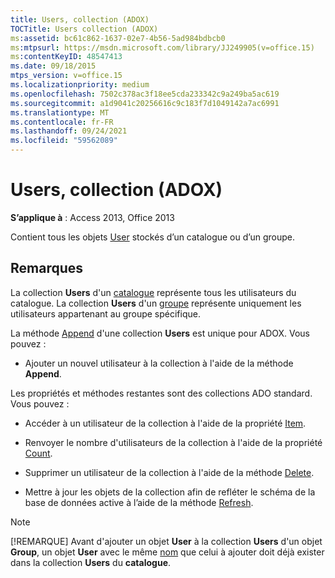 ```yaml
---
title: Users, collection (ADOX)
TOCTitle: Users collection (ADOX)
ms:assetid: bc61c862-1637-02e7-4b56-5ad984bdbcb0
ms:mtpsurl: https://msdn.microsoft.com/library/JJ249905(v=office.15)
ms:contentKeyID: 48547413
ms.date: 09/18/2015
mtps_version: v=office.15
ms.localizationpriority: medium
ms.openlocfilehash: 7502c378ac3f18ee5cda233342c9a249ba5ac619
ms.sourcegitcommit: a1d9041c20256616c9c183f7d1049142a7ac6991
ms.translationtype: MT
ms.contentlocale: fr-FR
ms.lasthandoff: 09/24/2021
ms.locfileid: "59562089"
---
```

# <a name="users-collection-adox"></a>Users, collection (ADOX)

**S’applique à** : Access 2013, Office 2013

Contient tous les objets [User](user-object-adox.md) stockés d’un catalogue ou d’un groupe.

## <a name="remarks"></a>Remarques

La collection **Users** d'un [catalogue](catalog-object-adox.md) représente tous les utilisateurs du catalogue. La collection **Users** d'un [groupe](group-object-adox.md) représente uniquement les utilisateurs appartenant au groupe spécifique.

La méthode [Append](append-method-adox-users.md) d'une collection **Users** est unique pour ADOX. Vous pouvez :

- Ajouter un nouvel utilisateur à la collection à l'aide de la méthode **Append**.

Les propriétés et méthodes restantes sont des collections ADO standard. Vous pouvez :

- Accéder à un utilisateur de la collection à l'aide de la propriété [Item](item-property-ado.md).

- Renvoyer le nombre d'utilisateurs de la collection à l'aide de la propriété [Count](count-property-ado.md).

- Supprimer un utilisateur de la collection à l'aide de la méthode [Delete](delete-method-adox-collections.md).

- Mettre à jour les objets de la collection afin de refléter le schéma de la base de données active à l’aide de la méthode [Refresh](refresh-method-ado.md).

> [!NOTE]
> [!REMARQUE] Avant d'ajouter un objet **User** à la collection **Users** d'un objet **Group**, un objet **User** avec le même [nom](name-property-adox.md) que celui à ajouter doit déjà exister dans la collection **Users** du **catalogue**.

